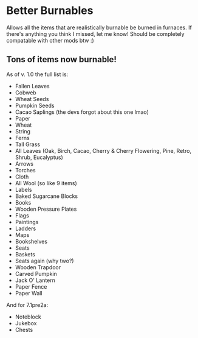 # Better Burnables

Allows all the items that are realistically burnable be burned in furnaces. 
If there's anything you think I missed, let me know! 
Should be completely compatable with other mods btw :)

## Tons of items now burnable!
As of v. 1.0 the full list is:
- Fallen Leaves
- Cobweb
- Wheat Seeds
- Pumpkin Seeds
- Cacao Saplings (the devs forgot about this one lmao)
- Paper
- Wheat
- String
- Ferns
- Tall Grass
- All Leaves (Oak, Birch, Cacao, Cherry & Cherry Flowering, Pine, Retro, Shrub, Eucalyptus)
- Arrows
- Torches
- Cloth
- All Wool (so like 9 items)
- Labels
- Baked Sugarcane Blocks
- Books
- Wooden Pressure Plates
- Flags
- Paintings
- Ladders
- Maps
- Bookshelves
- Seats
- Baskets
- Seats again (why two?)
- Wooden Trapdoor
- Carved Pumpkin
- Jack O' Lantern
- Paper Fence
- Paper Wall

And for 7.1pre2a:

- Noteblock
- Jukebox
- Chests
